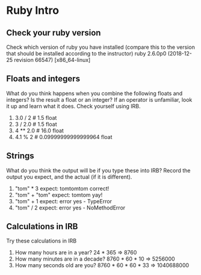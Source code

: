 # Ruby Intro

## Check your ruby version
Check which version of ruby you have installed (compare this to the version that should be installed according to the instructor)
ruby 2.6.0p0 (2018-12-25 revision 66547) [x86_64-linux]

## Floats and integers 
What do you think happens when you combine the following floats and integers? Is the result a float or an integer? If an operator is unfamiliar, look it up and learn what it does. Check yourself using IRB.
1. 3.0 / 2      # 1.5 float
2. 3 / 2.0      # 1.5 float
3. 4 ** 2.0     # 16.0 float
4. 4.1 % 2      # 0.09999999999999964 float 

## Strings
What do you think the output will be if you type these into IRB? Record the output you expect, and the actual (if it is different).
1. "tom" * 3            expect: tomtomtom           correct!
2. "tom" + "tom"        expect: tomtom              yay!
3. "tom" + 1            expect: error               yes - TypeError
4. "tom" / 2            expect: error               yes - NoMethodError

## Calculations in IRB
Try these calculations in IRB
1. How many hours are in a year?            24 * 365  => 8760
2. How many minutes are in a decade?        8760 * 60 * 10   =>  5256000
3. How many seconds old are you?            8760 * 60 * 60 * 33 => 1040688000